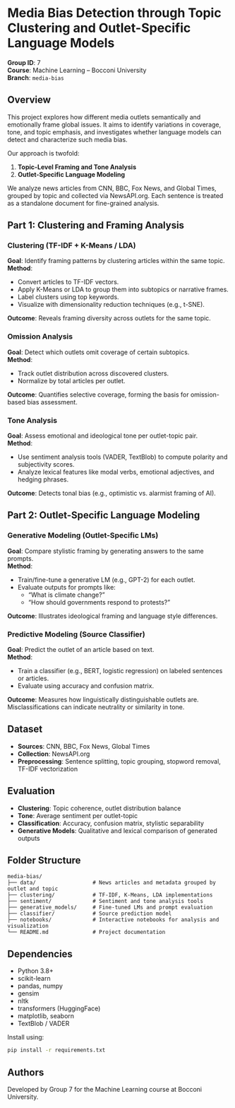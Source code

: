 # Media Bias Detection through Topic Clustering and Outlet-Specific Language Models

**Group ID**: 7  
**Course**: Machine Learning – Bocconi University  
**Branch**: `media-bias`

## Overview

This project explores how different media outlets semantically and emotionally frame global issues. It aims to identify variations in coverage, tone, and topic emphasis, and investigates whether language models can detect and characterize such media bias.

Our approach is twofold:
1. **Topic-Level Framing and Tone Analysis**
2. **Outlet-Specific Language Modeling**

We analyze news articles from CNN, BBC, Fox News, and Global Times, grouped by topic and collected via NewsAPI.org. Each sentence is treated as a standalone document for fine-grained analysis.

## Part 1: Clustering and Framing Analysis

### Clustering (TF-IDF + K-Means / LDA)

**Goal**: Identify framing patterns by clustering articles within the same topic.  
**Method**:
- Convert articles to TF-IDF vectors.
- Apply K-Means or LDA to group them into subtopics or narrative frames.
- Label clusters using top keywords.
- Visualize with dimensionality reduction techniques (e.g., t-SNE).

**Outcome**: Reveals framing diversity across outlets for the same topic.

### Omission Analysis

**Goal**: Detect which outlets omit coverage of certain subtopics.  
**Method**:
- Track outlet distribution across discovered clusters.
- Normalize by total articles per outlet.
  
**Outcome**: Quantifies selective coverage, forming the basis for omission-based bias assessment.

### Tone Analysis

**Goal**: Assess emotional and ideological tone per outlet-topic pair.  
**Method**:
- Use sentiment analysis tools (VADER, TextBlob) to compute polarity and subjectivity scores.
- Analyze lexical features like modal verbs, emotional adjectives, and hedging phrases.
  
**Outcome**: Detects tonal bias (e.g., optimistic vs. alarmist framing of AI).

## Part 2: Outlet-Specific Language Modeling

### Generative Modeling (Outlet-Specific LMs)

**Goal**: Compare stylistic framing by generating answers to the same prompts.  
**Method**:
- Train/fine-tune a generative LM (e.g., GPT-2) for each outlet.
- Evaluate outputs for prompts like:
  - “What is climate change?”
  - “How should governments respond to protests?”

**Outcome**: Illustrates ideological framing and language style differences.

### Predictive Modeling (Source Classifier)

**Goal**: Predict the outlet of an article based on text.  
**Method**:
- Train a classifier (e.g., BERT, logistic regression) on labeled sentences or articles.
- Evaluate using accuracy and confusion matrix.

**Outcome**: Measures how linguistically distinguishable outlets are. Misclassifications can indicate neutrality or similarity in tone.

## Dataset

- **Sources**: CNN, BBC, Fox News, Global Times
- **Collection**: NewsAPI.org
- **Preprocessing**: Sentence splitting, topic grouping, stopword removal, TF-IDF vectorization

## Evaluation

- **Clustering**: Topic coherence, outlet distribution balance
- **Tone**: Average sentiment per outlet-topic
- **Classification**: Accuracy, confusion matrix, stylistic separability
- **Generative Models**: Qualitative and lexical comparison of generated outputs

## Folder Structure

```
media-bias/
├── data/                  # News articles and metadata grouped by outlet and topic
├── clustering/            # TF-IDF, K-Means, LDA implementations
├── sentiment/             # Sentiment and tone analysis tools
├── generative_models/     # Fine-tuned LMs and prompt evaluation
├── classifier/            # Source prediction model
├── notebooks/             # Interactive notebooks for analysis and visualization
└── README.md              # Project documentation
```

## Dependencies

- Python 3.8+
- scikit-learn
- pandas, numpy
- gensim
- nltk
- transformers (HuggingFace)
- matplotlib, seaborn
- TextBlob / VADER

Install using:
```bash
pip install -r requirements.txt
```

## Authors
Developed by Group 7 for the Machine Learning course at Bocconi University.
